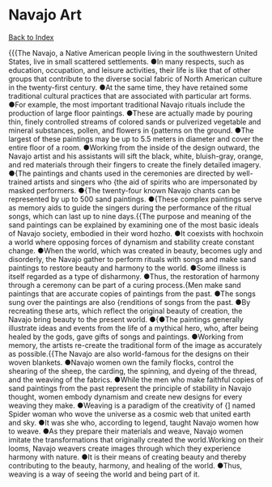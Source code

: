 # Navajo Art
[Back to Index](https://github.com/windows10010/tpoExtractor/blog/master/README.md)

{{{The Navajo, a Native American people living in the southwestern United States, live in small scattered settlements. ●In many respects, such as education, occupation, and leisure activities, their life is like that of other groups that contribute to the diverse social fabric of North American culture in the twenty-first century. ●At the same time, they have retained some traditional cultural practices that are associated with particular art forms. ●For example, the most important traditional Navajo rituals include the production of large floor paintings. ●These are actually made by pouring thin, finely controlled streams of colored sands or pulverized vegetable and mineral substances, pollen, and flowers in {patterns on the ground. ●The largest of these paintings may be up to 5.5 meters in diameter and cover the entire floor of a room. ●Working from the inside of the design outward, the Navajo artist and his assistants will sift the black, white, bluish-gray, orange, and red materials through their fingers to create the finely detailed imagery. ●{The paintings and chants used in the ceremonies are directed by well-trained artists and singers who {the aid of spirits who are impersonated by masked performers. ●{The twenty-four known Navajo chants can be represented by up to 500 sand paintings. ●{These complex paintings serve as memory aids to guide the singers during the performance of the ritual songs, which can last up to nine days.{{The purpose and meaning of the sand paintings can be explained by examining one of the most basic ideals of Navajo society, embodied in their word hozho. ●It coexists with hochxoin a world where opposing forces of dynamism and stability create constant change. ●When the world, which was created in beauty, becomes ugly and disorderly, the Navajo gather to perform rituals with songs and make sand paintings to restore beauty and harmony to the world. ●Some illness is itself regarded as a type of disharmony. ●Thus, the restoration of harmony through a ceremony can be part of a curing process.{Men make sand paintings that are accurate copies of paintings from the past. ●The songs sung over the paintings are also {renditions of songs from the past. ●By recreating these arts, which reflect the original beauty of creation, the Navajo bring beauty to the present world. ●{●The paintings generally illustrate ideas and events from the life of a mythical hero, who, after being healed by the gods, gave gifts of songs and paintings. ●Working from memory, the artists re-create the traditional form of the image as accurately as possible.{{The Navajo are also world-famous for the designs on their woven blankets. ●Navajo women own the family flocks, control the shearing of the sheep, the carding, the spinning, and dyeing of the thread, and the weaving of the fabrics. ●While the men who make faithful copies of sand paintings from the past represent the principle of stability in Navajo thought, women embody dynamism and create new designs for every weaving they make. ●Weaving is a paradigm of the creativity of {] named Spider woman who wove the universe as a cosmic web that united earth and sky. ●It was she who, according to legend, taught Navajo women how to weave. ●As they prepare their materials and weave, Navajo women imitate the transformations that originally created the world.Working on their looms, Navajo weavers create images through which they experience harmony with nature. ●It is their means of creating beauty and thereby contributing to the beauty, harmony, and healing of the world. ●Thus, weaving is a way of seeing the world and being part of it.